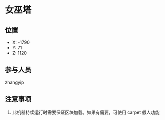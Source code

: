 # 女巫塔

## 位置

- X: -1790
- Y: 71
- Z: 1120

## 参与人员

zhangyip

## 注意事项

1. 此机器持续运行时需要保证区块加载。如果有需要，可使用 carpet 假人功能
